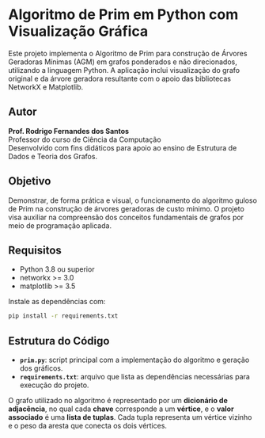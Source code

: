 # Algoritmo de Prim em Python com Visualização Gráfica

Este projeto implementa o Algoritmo de Prim para construção de Árvores Geradoras Mínimas (AGM) em grafos ponderados e não direcionados, utilizando a linguagem Python. A aplicação inclui visualização do grafo original e da árvore geradora resultante com o apoio das bibliotecas NetworkX e Matplotlib.

## Autor

**Prof. Rodrigo Fernandes dos Santos**  
Professor do curso de Ciência da Computação  
Desenvolvido com fins didáticos para apoio ao ensino de Estrutura de Dados e Teoria dos Grafos.

## Objetivo

Demonstrar, de forma prática e visual, o funcionamento do algoritmo guloso de Prim na construção de árvores geradoras de custo mínimo. O projeto visa auxiliar na compreensão dos conceitos fundamentais de grafos por meio de programação aplicada.

## Requisitos

- Python 3.8 ou superior
- networkx >= 3.0
- matplotlib >= 3.5


Instale as dependências com:

```bash
pip install -r requirements.txt
```
## Estrutura do Código

- **`prim.py`**: script principal com a implementação do algoritmo e geração dos gráficos.
- **`requirements.txt`**: arquivo que lista as dependências necessárias para execução do projeto.

O grafo utilizado no algoritmo é representado por um **dicionário de adjacência**, no qual cada **chave** corresponde a um **vértice**, e o **valor associado** é uma **lista de tuplas**. Cada tupla representa um vértice vizinho e o peso da aresta que conecta os dois vértices.


